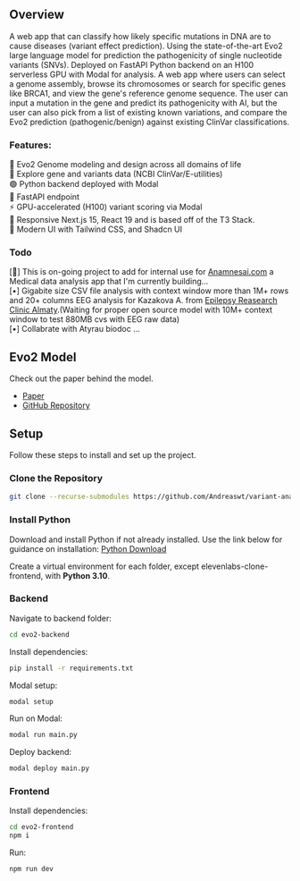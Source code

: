 ## Overview

A web app that can classify how likely specific mutations in DNA are to cause diseases (variant effect prediction). Using the state-of-the-art Evo2 large language model for prediction the pathogenicity of single nucleotide variants (SNVs). Deployed on FastAPI Python backend on an H100 serverless GPU with Modal for analysis. A web app where users can select a genome assembly, browse its chromosomes or search for specific genes like BRCA1, and view the gene's reference genome sequence. The user can input a mutation in the gene and predict its pathogenicity with AI, but the user can also pick from a list of existing known variations, and compare the Evo2 prediction (pathogenic/benign) against existing ClinVar classifications. 


### Features:

🧬 Evo2 Genome modeling and design across all domains of life
<br>🔬 Explore gene and variants data (NCBI ClinVar/E-utilities)
<br>🟢 Python backend deployed with Modal
<br>👋 FastAPI endpoint
<br>⚡ GPU-accelerated (H100) variant scoring via Modal
<br> 📱 Responsive Next.js 15, React 19 and is based off of the T3 Stack.
<br> 🎨 Modern UI with Tailwind CSS, and Shadcn UI

### Todo

[🚧] This is on-going project to add for internal use for [Anamnesai.com](https://anamnesai.com) a Medical data analysis app that I'm currently building...<br>
[•] Gigabite size CSV file analysis with context window more than 1M+ rows and 20+ columns EEG analysis for Kazakova A. from [Epilepsy Reasearch Clinic Almaty](klinikasavinova.kz).(Waiting for proper open source model with 10M+ context window to test 880MB cvs with EEG raw data)<br>
[•] Collabrate with Atyrau biodoc ... 

## Evo2 Model

Check out the paper behind the model.

- [Paper](https://www.biorxiv.org/content/10.1101/2025.02.18.638918v1)
- [GitHub Repository](https://github.com/ArcInstitute/evo2)

## Setup

Follow these steps to install and set up the project.

### Clone the Repository

```bash
git clone --recurse-submodules https://github.com/Andreaswt/variant-analysis-evo2.git
```

### Install Python

Download and install Python if not already installed. Use the link below for guidance on installation:
[Python Download](https://www.python.org/downloads/)

Create a virtual environment for each folder, except elevenlabs-clone-frontend, with **Python 3.10**.

### Backend

Navigate to backend folder:

```bash
cd evo2-backend
```

Install dependencies:

```bash
pip install -r requirements.txt
```

Modal setup:

```bash
modal setup
```

Run on Modal:

```bash
modal run main.py
```

Deploy backend:

```bash
modal deploy main.py
```

### Frontend

Install dependencies:

```bash
cd evo2-frontend
npm i
```

Run:

```bash
npm run dev
```
